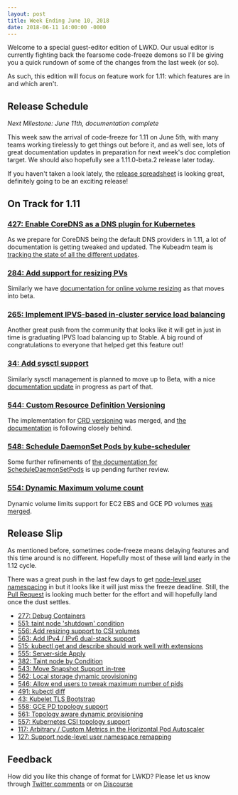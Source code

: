 ```yaml
---
layout: post
title: Week Ending June 10, 2018
date: 2018-06-11 14:00:00 -0000
---
```


Welcome to a special guest-editor edition of LWKD. Our usual
editor is currently fighting back the fearsome code-freeze demons so I'll be
giving you a quick rundown of some of the changes from the last week (or so).

As such, this edition will focus on feature work for 1.11: which features are
in and which aren't.

## Release Schedule

*Next Milestone: June 11th, documentation complete*

This week saw the arrival of code-freeze for 1.11 on June 5th, with many teams
working tirelessly to get things out before it, and as well see, lots of great
documentation updates in preparation for next week's doc completion target. We
should also hopefully see a 1.11.0-beta.2 release later today.

If you haven't taken a look lately, the [release spreadsheet](https://docs.google.com/spreadsheets/d/16N9KSlxWwxUA2gV6jvuW9N8tPRHzNhu1-RYY4Y0RZLs/edit#gid=0)
is looking great, definitely going to be an exciting release!

## On Track for 1.11

### [427: Enable CoreDNS as a DNS plugin for Kubernetes](https://github.com/kubernetes/features/issues/427)

As we prepare for CoreDNS being the default DNS providers in 1.11, a lot of
documentation is getting tweaked and updated. The Kubeadm team
is [tracking the state of all the different updates](https://github.com/kubernetes/kubeadm/issues/843).

### [284: Add support for resizing PVs](https://github.com/kubernetes/features/issues/284)

Similarly we have [documentation for online volume resizing](https://github.com/kubernetes/website/pull/8896)
as that moves into beta.

### [265: Implement IPVS-based in-cluster service load balancing](https://github.com/kubernetes/features/issues/265)

Another great push from the community that looks like it will get in just in time
is graduating IPVS load balancing up to Stable. A big round of congratulations to
everyone that helped get this feature out!

### [34: Add sysctl support](https://github.com/kubernetes/features/issues/34)

Similarly sysctl management is planned to move up to Beta, with a nice [documentation update](https://github.com/kubernetes/website/pull/8804)
in progress as part of that.

### [544: Custom Resource Definition Versioning](https://github.com/kubernetes/features/issues/544)

The implementation for [CRD versioning](https://github.com/kubernetes/kubernetes/pull/63830)
was merged, and [the documentation](https://github.com/kubernetes/website/pull/8834)
is following closely behind.

### [548: Schedule DaemonSet Pods by kube-scheduler](https://github.com/kubernetes/features/issues/548)

Some further refinements of [the documentation for ScheduleDaemonSetPods](https://github.com/kubernetes/website/pull/8842)
is up pending further review.

### [554: Dynamic Maximum volume count](https://github.com/kubernetes/features/issues/554)

Dynamic volume limits support for EC2 EBS and GCE PD volumes [was merged](https://github.com/kubernetes/kubernetes/pull/64154).

## Release Slip

As mentioned before, sometimes code-freeze means delaying features and this
time around is no different. Hopefully most of these will land early in the 1.12
cycle.

There was a great push in the last few days to get [node-level user namespacing]((https://github.com/kubernetes/features/issues/127))
in but it looks like it will just miss the freeze deadline. Still, the [Pull Request](https://github.com/kubernetes/kubernetes/pull/64005)
is looking much better for the effort and will hopefully land once the dust settles.

* [277: Debug Containers](https://github.com/kubernetes/features/issues/277)
* [551: taint node 'shutdown' condition](https://github.com/kubernetes/features/issues/551)
* [556: Add resizing support to CSI volumes](https://github.com/kubernetes/features/issues/556)
* [563: Add IPv4 / IPv6 dual-stack support](https://github.com/kubernetes/features/issues/563)
* [515: kubectl get and describe should work well with extensions](https://github.com/kubernetes/features/issues/515)
* [555: Server-side Apply](https://github.com/kubernetes/features/issues/555)
* [382: Taint node by Condition](https://github.com/kubernetes/features/issues/382)
* [543: Move Snapshot Support in-tree](https://github.com/kubernetes/features/issues/543)
* [562: Local storage dynamic provisioning](https://github.com/kubernetes/features/issues/562)
* [546: Allow end users to tweak maximum number of pids](https://github.com/kubernetes/features/issues/546)
* [491: kubectl diff](https://github.com/kubernetes/features/issues/491)
* [43: Kubelet TLS Bootstrap](https://github.com/kubernetes/features/issues/43)
* [558: GCE PD topology support](https://github.com/kubernetes/features/issues/558)
* [561: Topology aware dynamic provisioning](https://github.com/kubernetes/features/issues/561)
* [557: Kubernetes CSI topology support](https://github.com/kubernetes/features/issues/557)
* [117: Arbitrary / Custom Metrics in the Horizontal Pod Autoscaler](https://github.com/kubernetes/features/issues/117)
* [127: Support node-level user namespace remapping](https://github.com/kubernetes/features/issues/127)

## Feedback

How did you like this change of format for LWKD?  Please let us know through [Twitter comments](https://twitter.com/LWKDNews) or on [Discourse](https://discuss.kubernetes.io/tags/lwkd)
